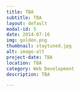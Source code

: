```yaml
---
title: TBA
subtitle: TBA
layout: default
modal-id: 5
date: 2014-07-16
img: golden.png
thumbnail: staytuned.jpg
alt: image-alt
project-date: TBA
location: TBA
category: Web Development
description: TBA

---
```

